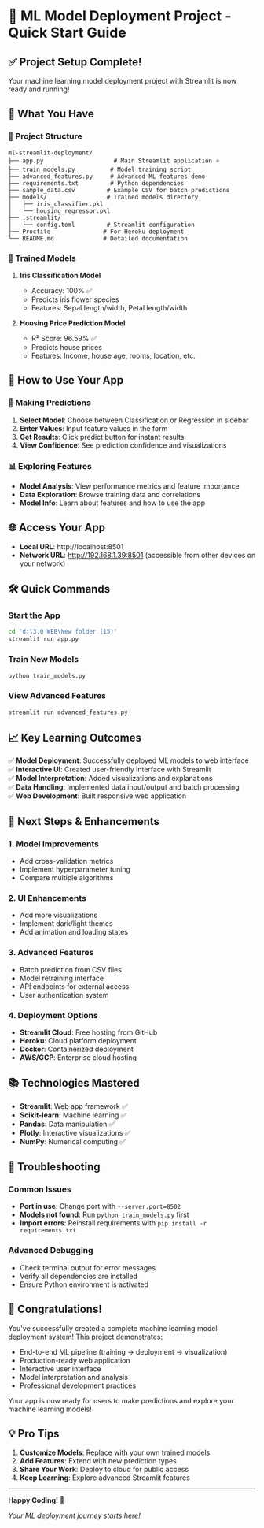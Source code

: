 # 🚀 ML Model Deployment Project - Quick Start Guide

## ✅ Project Setup Complete!

Your machine learning model deployment project with Streamlit is now ready and running!

## 🌟 What You Have

### 📂 Project Structure
```
ml-streamlit-deployment/
├── app.py                    # Main Streamlit application ⭐
├── train_models.py          # Model training script
├── advanced_features.py     # Advanced ML features demo
├── requirements.txt         # Python dependencies
├── sample_data.csv         # Example CSV for batch predictions
├── models/                 # Trained models directory
│   ├── iris_classifier.pkl
│   └── housing_regressor.pkl
├── .streamlit/
│   └── config.toml         # Streamlit configuration
├── Procfile               # For Heroku deployment
└── README.md              # Detailed documentation
```

### 🤖 Trained Models
1. **Iris Classification Model**
   - Accuracy: 100% ✅
   - Predicts iris flower species
   - Features: Sepal length/width, Petal length/width

2. **Housing Price Prediction Model** 
   - R² Score: 96.59% ✅
   - Predicts house prices
   - Features: Income, house age, rooms, location, etc.

## 🎯 How to Use Your App

### 🔮 Making Predictions
1. **Select Model**: Choose between Classification or Regression in sidebar
2. **Enter Values**: Input feature values in the form
3. **Get Results**: Click predict button for instant results
4. **View Confidence**: See prediction confidence and visualizations

### 📊 Exploring Features
- **Model Analysis**: View performance metrics and feature importance
- **Data Exploration**: Browse training data and correlations  
- **Model Info**: Learn about features and how to use the app

## 🌐 Access Your App

- **Local URL**: http://localhost:8501
- **Network URL**: http://192.168.1.39:8501 (accessible from other devices on your network)

## 🛠️ Quick Commands

### Start the App
```bash
cd "d:\3.0 WEB\New folder (15)"
streamlit run app.py
```

### Train New Models
```bash
python train_models.py
```

### View Advanced Features
```bash
streamlit run advanced_features.py
```

## 📈 Key Learning Outcomes

✅ **Model Deployment**: Successfully deployed ML models to web interface  
✅ **Interactive UI**: Created user-friendly interface with Streamlit  
✅ **Model Interpretation**: Added visualizations and explanations  
✅ **Data Handling**: Implemented data input/output and batch processing  
✅ **Web Development**: Built responsive web application  

## 🚀 Next Steps & Enhancements

### 1. Model Improvements
- Add cross-validation metrics
- Implement hyperparameter tuning
- Compare multiple algorithms

### 2. UI Enhancements  
- Add more visualizations
- Implement dark/light themes
- Add animation and loading states

### 3. Advanced Features
- Batch prediction from CSV files
- Model retraining interface
- API endpoints for external access
- User authentication system

### 4. Deployment Options
- **Streamlit Cloud**: Free hosting from GitHub
- **Heroku**: Cloud platform deployment  
- **Docker**: Containerized deployment
- **AWS/GCP**: Enterprise cloud hosting

## 📚 Technologies Mastered

- **Streamlit**: Web app framework ✅
- **Scikit-learn**: Machine learning ✅  
- **Pandas**: Data manipulation ✅
- **Plotly**: Interactive visualizations ✅
- **NumPy**: Numerical computing ✅

## 🔧 Troubleshooting

### Common Issues
- **Port in use**: Change port with `--server.port=8502`
- **Models not found**: Run `python train_models.py` first
- **Import errors**: Reinstall requirements with `pip install -r requirements.txt`

### Advanced Debugging
- Check terminal output for error messages
- Verify all dependencies are installed
- Ensure Python environment is activated

## 🎉 Congratulations!

You've successfully created a complete machine learning model deployment system! This project demonstrates:

- End-to-end ML pipeline (training → deployment → visualization)
- Production-ready web application
- Interactive user interface
- Model interpretation and analysis
- Professional development practices

Your app is now ready for users to make predictions and explore your machine learning models! 

## 💡 Pro Tips

1. **Customize Models**: Replace with your own trained models
2. **Add Features**: Extend with new prediction types
3. **Share Your Work**: Deploy to cloud for public access
4. **Keep Learning**: Explore advanced Streamlit features

---

**Happy Coding! 🚀**

*Your ML deployment journey starts here!*
